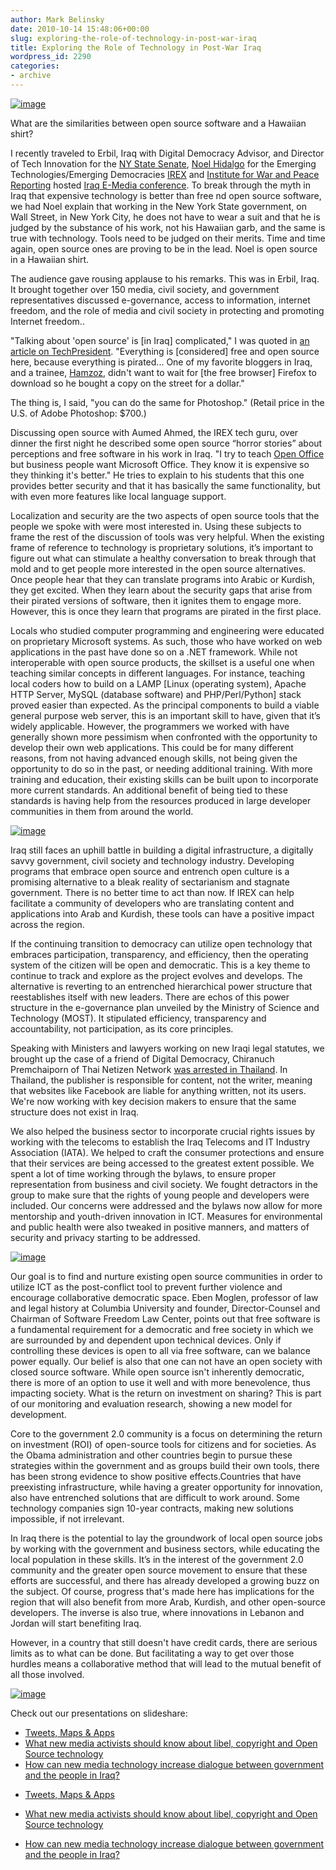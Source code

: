 ```yaml
---
author: Mark Belinsky
date: 2010-10-14 15:48:06+00:00
slug: exploring-the-role-of-technology-in-post-war-iraq
title: Exploring the Role of Technology in Post-War Iraq
wordpress_id: 2290
categories:
- archive
---
```

[![image](http://farm5.static.flickr.com/4133/5073555298_38d5391a54_o.jpg)](http://www.flickr.com/photos/digitaldemocracy/5073555450/)





What are the similarities between open source software and a Hawaiian shirt?

I recently traveled to Erbil, Iraq with Digital Democracy Advisor, and Director of Tech Innovation for the [NY State Senate](http://www.nysenate.gov/department/cio), [Noel Hidalgo](http://noneck.org/) for the Emerging Technologies/Emerging Democracies [IREX](http://irex.org/) and [Institute for War and Peace Reporting](http://iwpr.net) hosted [Iraq E-Media conference](http://www.iraqemedia.net/). To break through the myth in Iraq that expensive technology is better than free  nd open source software, we had Noel explain that working in the New York State government, on Wall Street, in New York City, he does not have to wear a suit and that he is judged by the substance of his work, not his Hawaiian garb, and the same is true with technology. Tools need to be judged on their merits. Time and time again, open source ones are proving to be in the lead. Noel is open source in a Hawaiian shirt.

The audience gave rousing applause to his remarks. This was  in Erbil, Iraq. It brought together over 150 media, civil society, and government representatives discussed e-governance, access to information, internet freedom, and the role of media and civil society in protecting and promoting Internet freedom..

"Talking about 'open source' is [in Iraq] complicated," I was quoted in  [an article on TechPresident](http://techpresident.com/blog-entry/lost-translation-challenges-talking-drupal-Iraq). "Everything is [considered] free and open source here, because everything is pirated... One of my favorite bloggers in Iraq, and a trainee, [Hamzoz](http://www.iraqistreets.com/), didn't want to wait for [the free browser] Firefox to download so he bought a copy on the street for a dollar."

The thing is, I said, "you can do the same for Photoshop." (Retail price in the U.S. of Adobe Photoshop: $700.)

Discussing open source with Aumed Ahmed, the IREX tech guru, over dinner the first night he described some open source “horror stories” about perceptions and free software in his work in Iraq. "I try to teach [Open Office](http://www.openoffice.org/) but business people want Microsoft Office. They know it is expensive so they thinking it's better." He tries to explain to his students that this one provides better security and that it has basically the same functionality, but with even more features like local language support.

Localization and security are the two aspects of open source tools that the people we spoke with were most interested in. Using these subjects to frame the rest of the discussion of tools was very helpful. When the existing frame of reference to technology is proprietary solutions, it’s important to figure out what can stimulate a healthy conversation to break through that mold and to get people more interested in the open source alternatives. Once people hear that they can translate programs into Arabic or Kurdish, they get excited. When they learn about the security gaps that arise from their pirated versions of software, then it ignites them to engage more. However, this is once they learn that programs are pirated in the first place.

Locals who studied computer programming and engineering were educated on proprietary Microsoft systems. As such, those who have worked on web applications in the past have done so on a .NET framework. While not interoperable with open source products, the skillset is a useful one when teaching similar concepts in different languages. For instance, teaching local coders how to build on a LAMP [Linux (operating system), Apache HTTP Server, MySQL (database software) and PHP/Perl/Python] stack proved easier than expected. As the principal components to build a viable general purpose web server, this is an important skill to have, given that it’s widely applicable. However, the programmers we worked with have generally shown more pessimism when confronted with the opportunity to develop their own web applications. This could be for many different reasons, from not having advanced enough skills, not being given the opportunity to do so in the past, or needing additional training. With more training and education, their existing skills can be built upon to incorporate more current standards. An additional benefit of being tied to these standards is having help from the resources produced in large developer communities in them from around the world.

[![image](http://farm5.static.flickr.com/4091/5072957785_e8a667d2a5_o.jpg)](http://www.flickr.com/photos/digitaldemocracy/5072957785/)

Iraq still faces an uphill battle in building a digital infrastructure, a digitally savvy government, civil society and technology industry. Developing programs that embrace open source and entrench open culture is a promising alternative to a bleak reality of sectarianism and stagnate government. There is no better time to act than now. If IREX can help facilitate a community of developers who are translating content and applications into Arab and Kurdish, these tools can have a positive impact across the region.

If the continuing transition to democracy can utilize open technology that embraces participation, transparency, and efficiency, then the operating system of the citizen will be open and democratic. This is a key theme to continue to track and explore as the project evolves and develops. The alternative is reverting to an entrenched hierarchical power structure that reestablishes itself with new leaders. There are echos of this power structure in the e-governance plan unveiled by the Ministry of Science and Technology (MOST). It stipulated efficiency, transparency and accountability, not participation, as its core principles.

Speaking with Ministers and lawyers working on new Iraqi legal statutes, we brought up the case of a friend of Digital Democracy, Chiranuch Premchaiporn of Thai Netizen Network [was arrested in Thailand](http://freejiew.blogspot.com/). In Thailand, the publisher is responsible for content, not the writer, meaning that websites like Facebook are liable for anything written, not its users. We're now working with key decision makers to ensure that the same structure does not exist in Iraq.

We also helped the business sector to incorporate crucial rights issues by working with the telecoms to establish the Iraq Telecoms and IT Industry Association (IATA). We helped to craft the consumer protections and ensure that their services are being accessed to the greatest extent possible. We spent a lot of time working through the bylaws, to ensure proper representation from business and civil society. We fought detractors in the group to make sure that the rights of young people and developers were included. Our concerns were addressed and the bylaws now allow for more mentorship and youth-driven innovation in ICT. Measures for environmental and public health were also tweaked in positive manners, and matters of security and privacy starting to be addressed.

[![image](http://farm2.static.flickr.com/1080/5099660330_cfbe8ac8db.jpg)](http://www.wordle.net/show/wrdl/2578863/IraqTech2)

Our goal is to find and nurture existing open source communities in order to utilize ICT as the post-conflict tool to prevent further violence and encourage collaborative democratic space. Eben Moglen, professor of law and legal history at Columbia University and founder, Director-Counsel and Chairman of Software Freedom Law Center, points out that free software is a fundamental requirement for a democratic and free society in which we are surrounded by and dependent upon technical devices. Only if controlling these devices is open to all via free software, can we balance power equally. Our belief is also that one can not have an open society with closed source software. While open source isn't inherently democratic, there is more of an option to use it well and with more benevolence, thus impacting society. What is the return on investment on sharing? This is part of our monitoring and evaluation research, showing a new model for development.

Core to the government 2.0 community is a focus on determining the return on investment (ROI) of open-source tools for citizens and for societies. As the Obama administration and other countries begin to pursue these strategies within the government and as groups build their own tools, there has been strong evidence to show positive effects.Countries that have preexisting infrastructure, while having a greater opportunity for innovation, also have entrenched solutions that are difficult to work around. Some technology companies sign 10-year contracts, making new solutions impossible, if not irrelevant.

In Iraq there is the potential to lay the groundwork of local open source jobs by working with the government and business sectors, while educating the local population in these skills. It’s in the interest of the government 2.0 community and the greater open source movement to ensure that these efforts are successful, and there has already developed a growing buzz on the subject. Of course, progress that's made here has implications for the region that will also benefit from more Arab, Kurdish, and other open-source developers. The inverse is also true, where innovations in Lebanon and Jordan will start benefiting Iraq.

However, in a country that still doesn't have credit cards, there are serious limits as to what can be done. But facilitating a way to get over those hurdles means a collaborative method that will lead to the mutual benefit of all those involved.

[![image](http://farm5.static.flickr.com/4128/5073555542_d97f4e77c5_o.jpg)](http://www.flickr.com/photos/digitaldemocracy/5073555542/sizes/o/in/photostream/)

Check out our presentations on slideshare:

*   [Tweets, Maps & Apps][14]
*   [What new media activists should know about libel, copyright and Open Source technology][15]
*   [How can new media technology increase dialogue between government and the people in Iraq?][16]




  [2]: http://www.nysenate.gov/department/cio
 [3]: http://noneck.org/
 [4]: http://irex.org/
 [5]: http://iwpr.net
 [6]: http://www.iraqemedia.net/
 [7]: http://techpresident.com/blog-entry/lost-translation-challenges-talking-drupal-Iraq
 [8]: http://www.iraqistreets.com/
 [9]: http://www.openoffice.org/
  [11]: http://freejiew.blogspot.com/
   [14]: http://www.slideshare.net/mbelinsky/tweets-maps-apps
 [15]: http://www.slideshare.net/mbelinsky/iraq3
 [16]: http://www.slideshare.net/mbelinsky/how-can-new-media-technology-increase-dialogue-between-government-and-the-people-in-iraq


	
  * [Tweets, Maps & Apps](http://www.slideshare.net/mbelinsky/tweets-maps-apps)

	
  * [What new media activists should know about libel, copyright and Open Source technology](http://www.slideshare.net/mbelinsky/iraq3)

	
  * [How can new media technology increase dialogue between government and the people in Iraq?](http://www.slideshare.net/mbelinsky/how-can-new-media-technology-increase-dialogue-between-government-and-the-people-in-iraq)

